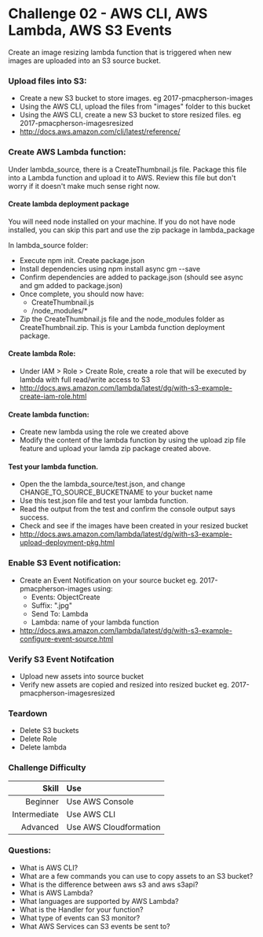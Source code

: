 Challenge 02 - AWS CLI, AWS Lambda, AWS S3 Events
==================

Create an image resizing lambda function that is triggered when new images are uploaded into an S3 source bucket.


### Upload files into S3:
* Create a new S3 bucket to store images. eg 2017-pmacpherson-images
* Using the AWS CLI, upload the files from "images" folder to this bucket
* Using the AWS CLI, create a new S3 bucket to store resized files. eg 2017-pmacpherson-imagesresized
* http://docs.aws.amazon.com/cli/latest/reference/



### Create AWS Lambda function:
Under lambda_source, there is a CreateThumbnail.js file.  Package this file into a Lambda function and upload it to AWS.  Review this file but don't worry if it doesn't make much sense right now.

     
#### Create lambda deployment package
You will need node installed on your machine.  If you do not have node installed, you can skip this part and use the zip package in lambda_package

In lambda_source folder:
- Execute npm init.  Create package.json
- Install dependencies using npm install async gm --save
- Confirm dependencies are added to package.json (should see async and gm added to package.json)
- Once complete, you should now have:
   - CreateThumbnail.js
   - /node_modules/*
- Zip the CreateThumbnail.js file and the node_modules folder as CreateThumbnail.zip.  This is your Lambda function deployment package.


#### Create lambda Role:
* Under IAM > Role > Create Role, create a role that will be executed by lambda with full read/write access to S3
* http://docs.aws.amazon.com/lambda/latest/dg/with-s3-example-create-iam-role.html


#### Create lambda function:
* Create new lambda using the role we created above
* Modify the content of the lambda function by using the upload zip file feature and upload your lamda zip package created above.


#### Test your lambda function.  
* Open the the lambda_source/test.json, and change CHANGE_TO_SOURCE_BUCKETNAME to your bucket name
* Use this test.json file and test your lambda function.
* Read the output from the test and confirm the console output says success.
* Check and see if the images have been created in your resized bucket
* http://docs.aws.amazon.com/lambda/latest/dg/with-s3-example-upload-deployment-pkg.html



### Enable S3 Event notification:
* Create an Event Notification on your source bucket eg. 2017-pmacpherson-images using:
   * Events: ObjectCreate
   * Suffix: ".jpg"
   * Send To: Lambda
   * Lambda: name of your lambda function
* http://docs.aws.amazon.com/lambda/latest/dg/with-s3-example-configure-event-source.html


### Verify S3 Event Notifcation
* Upload new assets into source bucket
* Verify new assets are copied and resized into resized bucket eg. 2017-pmacpherson-imagesresized


### Teardown
* Delete S3 buckets
* Delete Role
* Delete lambda


### Challenge Difficulty 
Skill | Use
---:|:---
Beginner | Use AWS Console
Intermediate | Use AWS CLI
Advanced | Use AWS Cloudformation

### Questions:

* What is AWS CLI?
* What are a few commands you can use to copy assets to an S3 bucket?
* What is the difference between aws s3 and aws s3api?
* What is AWS Lambda?
* What languages are supported by AWS Lambda?
* What is the Handler for your function?
* What type of events can S3 monitor?
* What AWS Services can S3 events be sent to?




